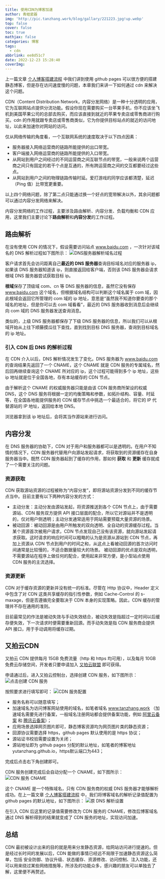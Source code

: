 ```yaml
---
title: 使用CDN为博客加速
author: 青蛙瓷器
img: 'http://pic.tanzhang.work/blog/gallary/221223.jpg!up.webp'
top: false
cover: false
toc: true
mathjax: false
categories: 博客
tags:
  - cdn
abbrlink: ee8d51c7
date: 2022-12-23 15:28:40
coverImg:
---
```

上一篇文章 [个人博客搭建流程](https://www.tanzhang.work/article/72cc96f6.html) 中我们讲到使用 github pages 可以很方便的搭建静态博客，但是存在访问速度慢的问题，本章我们来讲一下如何通过 cdn 来解决这个问题。

CDN（Content Distribution Network，内容分发网络）是一种十分透明的应用，它为互联网站点提供分流功能。假设你现在需要购买一台苹果手机，你不应该坐飞机到美国苹果公司的总部去购买，而应该直接到就近的苹果专卖店或零售商进行购买。cdn 的作用就跟专卖店或零售商类似，它为你提供目标站点的就近的访问地址，以此来加速你对网站的访问。

仅从网络传输的角度看，一个互联网系统的速度取决于以下四点因素：

- 服务器接入网络运营商的链路所能提供的出口带宽。
- 客户端接入网络运营商的链路所能提供的入口带宽。
- 从网站到用户之间经过的不同运营商之间互联节点的带宽，一般来说两个运营商之间只有固定的若干个点是互通的，所有跨运营商之间的交互都要经过这些点。
- 从网站到用户之间的物理链路传输时延。爱打游戏的同学应该都清楚，延迟（Ping 值）比带宽更重要。

以上四个网络问题，除了第二点只能通过换一个好点的宽带解决以外，其余问题都可以通过内容分发网络来解决。

内容分发网络的工作过程，主要涉及路由解析、内容分发、负载均衡和 CDN 应用，这里我们主要讨论下**路由解析**和**内容分发**的工作过程。

## 路由解析

在没有使用 CDN 的情况下，假设需要访问站点 www.baidu.com ，一次针对该域名的 DNS 解析过程如下图所示：
![DNS服务器解析域名过程](http://pic.tanzhang.work/blog/20221223181046.png!up.webp)

客户请求首先会访问距离自己**最近的 DNS 服务器**查询目标域名对应的服务器 ip，如果该 DNS 服务器知道该 ip，则直接返回给客户端，否则该 DNS 服务器会请求根域 DNS 服务器尝试获取目标 ip。

**根域**保存了顶级域 com、cn 等 DNS 服务器的信息，虽然它没有保存 www.baidu.com 这个域名，但根据域名结构可以判断这个域名属于 com 域，因此根域会返回它所管理的 com 域的 ip 地址，意思是“虽然我不知道你要查的那个域名的地址，但是你可以去 com 域看看”，最近的 DNS 服务器收到消息后会继续向 com 域的 DNS 服务器发送查询消息。

类似的，上级 DNS 服务器都保存了下级 DNS 服务器的信息，所以我们可以从根域开始从上往下顺藤摸瓜往下查找，直到找到目标 DNS 服务器，查询到目标域名的 ip 地址。

### 引入 CDN 后 DNS 的解析过程

在 CDN 介入以后，DNS 解析情况发生了变化。DNS 服务器为 www.baidu.com 的查询结果先返回了一个 CNAME，这个 CNAME 就是 CDN 服务的专属域名，然后回再继续查询这个 CNAME 所对应的 ip，这个过程可能得到多个 ip 地址，这些 ip 地址就是位于全国各地，存有本站缓存的 CDN 节点。

由于解析这个 CNAME 的权威服务器只能是由该 CDN 服务商所架设的权威 DNS，这个 DNS 服务将根据一定的均衡策略和参数，如拓扑结构、容量、时延等，在全国各地能提供服务的 CDN 缓存节点中挑选一个最适合的，将它的 IP 代替源站的 IP 地址，返回给本地 DNS。

浏览器拿到该 ip 地址后，会将其当作源站来进行访问。

## 内容分发

在 DNS 服务器的协助下，CDN 对于用户和服务器都可以是透明的。在用户不知情的情况下，CDN 服务器代替用户向源站发起请求，将获取到的资源缓存在自身服务器当中。既然 CDN 服务器起到了缓存的作用，那如何 **获取** 和 **更新** 缓存就成了一个需要关注的问题。

### 资源获取

CDN 获取源站资源的过程被称为“内容分发”，即将源站资源分发到不同的缓存节点当中。目前主要有以下两种内容分发的方式：

- 主动分发：主动分发由源站发起，将资源推送到各个 CDN 节点上，由于需要源站、CDN 服务双方提供 API 接口层面的配合，所以它对源站并不是透明的，仅对用户侧透明；主动分发通常适用于网站需要预载大量资源的场景。
- 被动回源：被动回源是由用户所触发的双向透明、全自动的资源缓存过程。当某个资源首次被用户请求，CDN 节点发现自己没有该资源，就向源站发起请求获取。这时请求的响应时间可以粗略的认为是资源从源站到 CDN 节点，再加上资源从 CDN 节点到用户的时间之和，从这点上看被动回源的首次访问时间通常是比较慢的，不适合数据量较大的场景。
  被动回源的优点是双向透明，不需要源站在程序上做任何的配合，使用起来非常方便，是小型站点使用 CDN 服务的主流选择。

### 资源更新

CDN 对于缓存资源的更新并没有统一的标准。尽管在 Http 协议中，Header 定义中包含了对 CDN 这类共享缓存的指引性参数，例如 Cache-Control 的 s-maxage，但是否遵循完全要取决于 CDN 本身的实现策略。因此，CDN 缓存的管理并不存在通用的准则。

目前最常见的作法是被动失效与手动失效结合，被动失效是指超过一定时间以后缓存便失效，下一次请求时便需要重新回源。而手动失效是指 CDN 服务商会提供 API 接口，用于手动调用将缓存过期。

## 又拍云CDN

又拍云 CDN 提供每月 15GB 免费流量（http 和 https 均可用），以及每月 10GB 免费云存储空间，开发者只要申请加入 [又拍云联盟](https://www.upyun.com/league) 即可获得。

申请通过后，进入又拍云控制台，选择创建 CDN 服务，如下图所示：
![点击创建 CDN 服务](http://pic.tanzhang.work/blog/20221224170222.png!up.webp)

按照要求进行填写即可：
![CDN 服务配置](http://pic.tanzhang.work/blog/20221224171030.png!up.webp)

- 服务名称可以随意填写；
- 加速域名为访问博客网站使用的域名，如笔者域名 www.tanzhang.work （加速域名需要先进行备案，一般域名注册网站都会提供备案功能，例如 [阿里云备案](https://beian.aliyun.com/?spm=5176.23076750.J_3207526240.11.56a11abewdhsVw) 和 [腾讯云备案](https://cloud.tencent.com/product/ba)）；
- 应用场景选择网页图片即可，静态博客资源均为网页图片类的静态资源；
- 回源协议需要选择 https，github pages 默认使用的是 https 协议；
- 源站证书校验需要设置为关闭；
- 源站地址即为 github pages 分配的默认地址，如笔者的博客地址 yutanzhang.github.io，https默认端口为443；

完成后点击右下角创建即可。

CDN 服务创建完成后会自动分配一个 CNAME，如下图所示：
![CDN 服务 CNAME](http://pic.tanzhang.work/blog/20221224172559.png!up.webp)

这个 CNAME 是一个特殊域名，只有 CDN 服务商的权威 DNS 服务器才能够解析成功。在上一篇文章 [个人博客搭建流程](https://www.tanzhang.work/article/72cc96f6.html) 中，我们将博客域名的解析记录值配置为 github pages 的默认地址，如下图所示：
![原 DNS 解析设置](http://pic.tanzhang.work/blog/20221221144804.png!up.webp)

在引入 CDN 后这里的记录值需要修改为 CDN 服务的 CNAME，修改后博客域名通过 DNS 解析得到的结果就变成了 CDN 服务的地址，实现访问加速。

## 总结

CDN 最初被设计出来的目的就是用来分发静态资源，给网站访问进行提速的。但是经过长时间的发展以后，CDN 能做的事情已经远不局限于加速静态资源这么简单，包括 安全防御、协议升级、状态缓存、资源修改、访问控制、注入功能，还可以用来绕过某些网络措施等，所涉及的功能众多，感兴趣的朋友可以单独去了解，这里便不再赘述。

